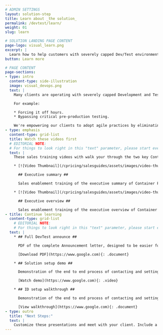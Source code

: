 ```yaml
---
# ADMIN SETTINGS
layout: solution-step
title: Learn about _the solution_
permalink: /devtest/learn/
weight: 01
slug: learn

# SOLUTION LANDING PAGE CONTENT
page-logo: visual_learn.png
excerpt: |
  Learn how to help customers with severely capped Dev/Test environments expand their capacity by alleviating cost limitations. Alleviating costs will allow developers to increase productivity and leverage modern, agile, DevOps on Z.
button: Learn more

# PAGE CONTENT
page-sections:
- type: intro
  content-type: side-illustration
  image: visual_devops.png
  text: |
    Many clients are operating with severely capped Development and Test environments compromising best practices.

    For example:

    * Forcing it off hours.
    * Bypassing critical pre-production testing.

    We're empowering our clients to adopt agile practices by eliminating the fear of cost increase.
- type: emphasis
  content-type: grid-list
  title: Watch these videos first
  # EDITORIAL NOTE:
  # For things to look right in this "text" parameter, please start every video item with a new list item ("*"), a linked video thumbnail with a ".video-thumb" class ({": .video-thumb}"), an h2 title ("## Title Here ##"), and indenting each line for the video item with two spaces.
  text: |
    These sales training videos with walk your through the two key Container Pricing presentations you would give your clients.

    * [![Video Thumbnail](/cpricing/salesguides/assets/images/video-thumb.png)](https://example.com){: .video-thumb}

      ## Executive summary ##

      Sales enablement training of the executive summary of Container Pricing for IBM Z.

    * [![Video Thumbnail](/cpricing/salesguides/assets/images/video-thumb.png)](https://example.com){: .video-thumb}

      ## Executive overview ##

      Sales enablement training of the executive overview of Container Pricing for IBM Z.
- title: Continue learning
  content-type: grid-list
    # EDITORIAL NOTE:
    # For things to look right in this "text" parameter, please start every video item with a new list item ("*"), an h2 title ("## Title Here ##"), and indenting each line for the video item with two spaces. Any links can have a document-type icon if you add the doc-type link ("{: .document}"), see README for more documentation.
  text: |
    * ## Full DevTest announce ##

      PDF of the complete Announcement letter, designed to be easier for clients to read.

      [Download PDF](https://www.google.com){: .document}

    * ## Solution setup demo ##

      Demonstration of the end to end process of contacting and setting up an solution in a dedicated LPAR.

      [Watch demo](https://www.google.com){: .video}

    * ## ID setup walkthrough ##

      Demonstration of the end to end process of contacting and setting up an solution in a dedidcated LPAR.

      [View walkthrough](https://www.google.com){: .document}
- type: outro
  title: "Next Steps:"
  text: |
    Customize these presentations and meet with your client. Include a senior representation from development who understands the pain points caused by severely capped DevTest environments.
---
```

